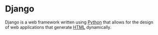 # Django

Django is a web framework written using [Python](/week-0/week_1/wiki/Python) that allows for the design of web applications that generate [HTML](/week-0/week_1/wiki/HTML) dynamically.
